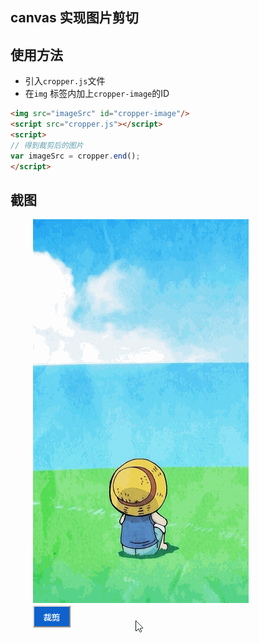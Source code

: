 ## canvas 实现图片剪切

## 使用方法
- 引入`cropper.js`文件
- 在`img` 标签内加上`cropper-image`的ID
```html
<img src="imageSrc" id="cropper-image"/>
<script src="cropper.js"></script>
<script>
// 得到裁剪后的图片
var imageSrc = cropper.end();
</script>
```

## 截图
![cropper-image](./screenshots/cropper-image.gif)